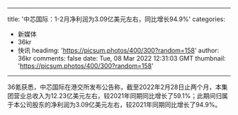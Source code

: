
---
title: '中芯国际：1-2月净利润为3.09亿美元左右，同比增长94.9%'
categories: 
 - 新媒体
 - 36kr
 - 快讯
headimg: 'https://picsum.photos/400/300?random=158'
author: 36kr
comments: false
date: Tue, 08 Mar 2022 12:31:03 GMT
thumbnail: 'https://picsum.photos/400/300?random=158'
---

<div>   
36氪获悉，中芯国际在港交所发布公告称，截至2022年2月28日止两个月，本集团营业总收入为12.23亿美元左右，较2021年同期同比增长了59.1%；此期间归属于本公司股东的净利润为3.09亿美元左右，较2021年同期同比增长了94.9%。  
</div>
            
